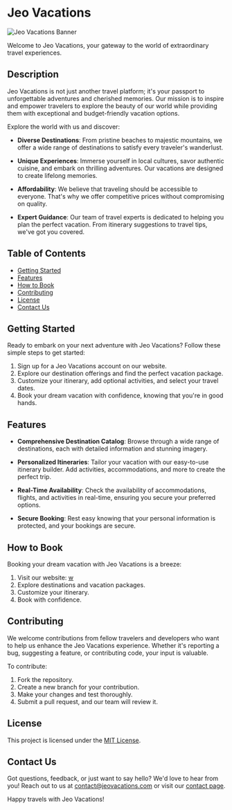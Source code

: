 ﻿# Jeo Vacations

![Jeo Vacations Banner](https://cdn.discordapp.com/attachments/1117749632957698070/1154172125226221608/Untitled_design.png)

Welcome to Jeo Vacations, your gateway to the world of extraordinary travel experiences.

## Description

Jeo Vacations is not just another travel platform; it's your passport to unforgettable adventures and cherished memories. Our mission is to inspire and empower travelers to explore the beauty of our world while providing them with exceptional and budget-friendly vacation options.

Explore the world with us and discover:

- **Diverse Destinations**: From pristine beaches to majestic mountains, we offer a wide range of destinations to satisfy every traveler's wanderlust.

- **Unique Experiences**: Immerse yourself in local cultures, savor authentic cuisine, and embark on thrilling adventures. Our vacations are designed to create lifelong memories.

- **Affordability**: We believe that traveling should be accessible to everyone. That's why we offer competitive prices without compromising on quality.

- **Expert Guidance**: Our team of travel experts is dedicated to helping you plan the perfect vacation. From itinerary suggestions to travel tips, we've got you covered.

## Table of Contents

- [Getting Started](#getting-started)
- [Features](#features)
- [How to Book](#how-to-book)
- [Contributing](#contributing)
- [License](#license)
- [Contact Us](#contact-us)

## Getting Started

Ready to embark on your next adventure with Jeo Vacations? Follow these simple steps to get started:

1. Sign up for a Jeo Vacations account on our website.
2. Explore our destination offerings and find the perfect vacation package.
3. Customize your itinerary, add optional activities, and select your travel dates.
4. Book your dream vacation with confidence, knowing that you're in good hands.

## Features

- **Comprehensive Destination Catalog**: Browse through a wide range of destinations, each with detailed information and stunning imagery.

- **Personalized Itineraries**: Tailor your vacation with our easy-to-use itinerary builder. Add activities, accommodations, and more to create the perfect trip.

- **Real-Time Availability**: Check the availability of accommodations, flights, and activities in real-time, ensuring you secure your preferred options.

- **Secure Booking**: Rest easy knowing that your personal information is protected, and your bookings are secure.

## How to Book

Booking your dream vacation with Jeo Vacations is a breeze:

1. Visit our website: [w](https://www.jeovacations.com)
2. Explore destinations and vacation packages.
3. Customize your itinerary.
4. Book with confidence.

## Contributing

We welcome contributions from fellow travelers and developers who want to help us enhance the Jeo Vacations experience. Whether it's reporting a bug, suggesting a feature, or contributing code, your input is valuable.

To contribute:

1. Fork the repository.
2. Create a new branch for your contribution.
3. Make your changes and test thoroughly.
4. Submit a pull request, and our team will review it.

## License

This project is licensed under the [MIT License](LICENSE).

## Contact Us

Got questions, feedback, or just want to say hello? We'd love to hear from you! Reach out to us at [contact@jeovacations.com](yha232008@gmail.com) or visit our [contact page](https://www.jeovacations.com/contact).

Happy travels with Jeo Vacations!
